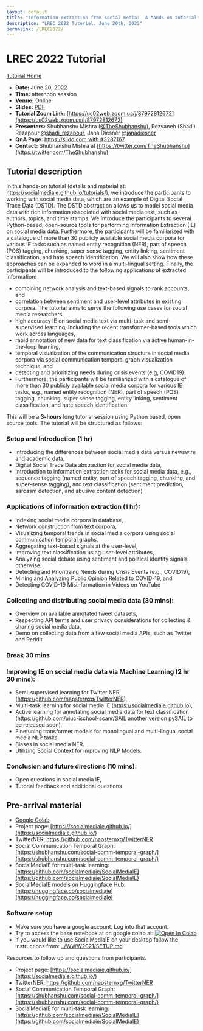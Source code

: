 ```yaml
---
layout: default
title: "Information extraction from social media:  A hands-on tutorial on tasks, data, and open source tools"
description: "LREC 2022 Tutorial. June 20th, 2022"
permalink: /LREC2022/
---
```


# LREC 2022 Tutorial

[Tutorial Home](../)

* **Date:** June 20, 2022
* **Time:** afternoon session
* **Venue:** Online
* **Slides:** [PDF](./Tutorial_Presentation.pdf)
* **Tutorial Zoom Link:** [https://us02web.zoom.us/j/87972812672](https://us02web.zoom.us/j/87972812672)
* **Presenters:** Shubhanshu Mishra ([@TheShubhanshu](https://twitter.com/TheShubhanshu)), Rezvaneh (Shadi) Rezapour [@shadi_rezapour](https://twitter.com/shadi_rezapour), Jana Diesner [@janadiesner](https://twitter.com/janadiesner)
* **QnA Page:** [https://slido.com with #3287167](https://slido.com/3287167)
* **Contact:** Shubhanshu Mishra at [https://twitter.com/TheShubhanshu](https://twitter.com/TheShubhanshu)


## Tutorial description

In this hands-on tutorial (details and material at: https://socialmediaie.github.io/tutorials/), we introduce the participants to working with social media data, which are an example of Digital Social Trace Data (DSTD). The DSTD abstraction allows us to model social media data with rich information associated with social media text, such as authors, topics, and time stamps. We introduce the participants to several Python-based, open-source tools for performing Information Extraction (IE) on social media data. Furthermore, the participants will be familiarized with a catalogue of more than 30 publicly available social media corpora for various IE tasks such as named entity recognition (NER), part of speech (POS) tagging, chunking, super sense tagging, entity linking, sentiment classification, and hate speech identification. We will also show how these approaches can be expanded to word in a multi-lingual setting. Finally, the participants will be introduced to the following applications of extracted information:

*	combining network analysis and text-based signals to rank accounts, and 
*	correlation between sentiment and user-level attributes in existing corpora. 
The tutorial aims to serve the following use cases for social media researchers:
*	high accuracy IE on social media text via multi-task and semi-supervised learning, including the recent transformer-based tools which work across languages, 
*	rapid annotation of new data for text classification via active human-in-the-loop learning, 
*	temporal visualization of the communication structure in social media corpora via social communication temporal graph visualization technique, and
*	detecting and prioritizing needs during crisis events (e.g, COVID19). 
*	Furthermore, the participants will be familiarized with a catalogue of more than 30 publicly available social media corpora for various IE tasks, e.g., named entity recognition (NER), part of speech (POS) tagging, chunking, super sense tagging, entity linking, sentiment classification, and hate speech identification. 


This will be a **3-hours**  long tutorial session using Python based, open source tools. The tutorial will be structured as follows:


###	Setup and Introduction (1 hr)

*	Introducing the differences between social media data versus newswire and academic data, 
*	Digital Social Trace Data abstraction for social media data, 
*	Introduction to information extraction tasks for social media data, e.g., sequence tagging (named entity, part of speech tagging, chunking, and super-sense tagging), and text classification (sentiment prediction, sarcasm detection, and abusive content detection)

###	Applications of information extraction (1 hr): 
*	Indexing social media corpora in database, 
*	Network construction from text corpora, 
*	Visualizing temporal trends in social media corpora using social communication temporal graphs, 
*	Aggregating text-based signals at the user-level, 
*	Improving text classification using user-level attributes, 
*	Analyzing social debate using sentiment and political identity signals otherwise, 
*	Detecting and Prioritizing Needs during Crisis Events (e.g., COVID19), 
*	Mining and Analyzing Public Opinion Related to COVID-19, and 
*	Detecting COVID-19 Misinformation in Videos on YouTube

###	Collecting and distributing social media data (30 mins): 
*	Overview on available annotated tweet datasets, 
*	Respecting API terms and user privacy considerations for collecting & sharing social media data, 
*	Demo on collecting data from a few social media APIs, such as Twitter and Reddit 

###	Break 30 mins

###	Improving IE on social media data via Machine Learning (2 hr 30 mins):
*	Semi-supervised learning for Twitter NER (https://github.com/napsternxg/TwitterNER), 
*	Multi-task learning for social media IE (https://socialmediaie.github.io), 
*	Active learning for annotating social media data for text classification (https://github.com/uiuc-ischool-scanr/SAIL another version pySAIL to be released soon), 
*	Finetuning transformer models for monolingual and multi-lingual social media NLP tasks. 
*	Biases in social media NER. 
*	Utilizing Social Context for improving NLP Models. 

###	Conclusion and future directions (10 mins): 
*	Open questions in social media IE, 
*	Tutorial feedback and additional questions


## Pre-arrival material

* [Google Colab](https://colab.research.google.com)
* Project page: [https://socialmediaie.github.io/](https://socialmediaie.github.io/)
* TwitterNER: [https://github.com/napsternxg/TwitterNER ](https://github.com/napsternxg/TwitterNER)
* Social Communication Temporal Graph: [https://shubhanshu.com/social-comm-temporal-graph/](https://shubhanshu.com/social-comm-temporal-graph/)
* SocialMediaIE for multi-task learning: [https://github.com/socialmediaie/SocialMediaIE](https://github.com/socialmediaie/SocialMediaIE)
* SocialMediaIE models on Huggingface Hub: [https://huggingface.co/socialmediaie](https://huggingface.co/socialmediaie)


### Software setup

* Make sure you have a google account. Log into that account.
* Try to access the base notebook at on google colab at: [![Open In Colab](https://colab.research.google.com/assets/colab-badge.svg)](https://colab.research.google.com/github/socialmediaie/tutorials/blob/master/docs/LREC2022/LREC_2022_Tutorial_SocialMediaIE.ipynb)
* If you would like to use SocialMediaIE on your desktop follow the instructions from: [../WWW2021/SETUP.md](../WWW2021/SETUP.md)

Resources to follow up and questions from participants.
* Project page: [https://socialmediaie.github.io/](https://socialmediaie.github.io/)
* TwitterNER: [https://github.com/napsternxg/TwitterNER ](https://github.com/napsternxg/TwitterNER )
* Social Communication Temporal Graph: [https://shubhanshu.com/social-comm-temporal-graph/](https://shubhanshu.com/social-comm-temporal-graph/)
* SocialMediaIE for multi-task learning: [https://github.com/socialmediaie/SocialMediaIE](https://github.com/socialmediaie/SocialMediaIE)
